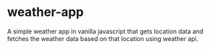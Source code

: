 # weather-app
A simple weather app in vanilla javascript that gets location data and fetches the weather data based on that location using weather api. 
